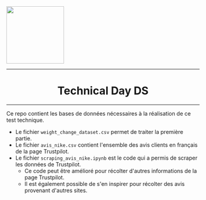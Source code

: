 <img src="https://datascientest.fr/train/assets/logo_datascientest.png" style="height:150px">

<hr style="border-width:2px;border-color:#75DFC1">
<center><h1> Technical Day DS </h1></center>
<hr style="border-width:2px;border-color:#75DFC1">

Ce repo contient les bases de données nécessaires à la réalisation de ce test technique.

* Le fichier `weight_change_dataset.csv` permet de traiter la première partie.
* Le fichier `avis_nike.csv` contient l'ensemble des avis clients en français de la page Trustpilot.
* Le fichier `scraping_avis_nike.ipynb` est le code qui a permis de scraper les données de Trustpilot.
  * Ce code peut être amélioré pour récolter d'autres informations de la page Trustpilot.
  * Il est également possible de s'en inspirer pour récolter des avis provenant d'autres sites.

